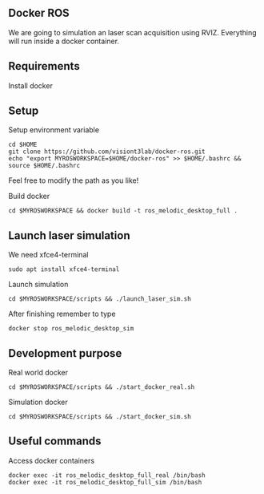 ## Docker ROS
We are going to simulation an laser scan acquisition using RVIZ. Everything will run inside a docker container.

## Requirements
Install docker

## Setup 

Setup environment variable

```
cd $HOME
git clone https://github.com/visiont3lab/docker-ros.git
echo "export MYROSWORKSPACE=$HOME/docker-ros" >> $HOME/.bashrc && source $HOME/.bashrc
```
Feel free to modify the path as you like!

Build docker

```
cd $MYROSWORKSPACE && docker build -t ros_melodic_desktop_full .
```

## Launch laser simulation

We need xfce4-terminal

```
sudo apt install xfce4-terminal
```

Launch simulation

```
cd $MYROSWORKSPACE/scripts && ./launch_laser_sim.sh
```

After finishing remember to type 

```
docker stop ros_melodic_desktop_sim
```

## Development purpose 

Real world docker

```
cd $MYROSWORKSPACE/scripts && ./start_docker_real.sh
```

Simulation docker 

```
cd $MYROSWORKSPACE/scripts && ./start_docker_sim.sh
```

## Useful commands

Access docker containers

```
docker exec -it ros_melodic_desktop_full_real /bin/bash
docker exec -it ros_melodic_desktop_full_sim /bin/bash
```


